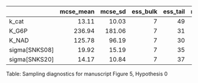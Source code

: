 |               |   mcse_mean |   mcse_sd |   ess_bulk |   ess_tail |   r_hat |
|:--------------|------------:|----------:|-----------:|-----------:|--------:|
| k_cat         |       13.11 |     10.03 |          7 |         49 |    1.53 |
| K_G6P         |      236.94 |    181.06 |          7 |         31 |    1.53 |
| K_NAD         |      125.78 |     96.19 |          7 |         30 |    1.53 |
| sigma[SNKS08] |       19.92 |     15.19 |          7 |         35 |    1.53 |
| sigma[SNKS20] |       14.17 |     10.84 |          7 |         37 |    1.53 |
Table: Sampling diagnostics for manuscript Figure 5, Hypothesis 0